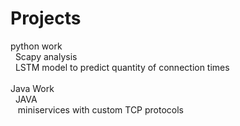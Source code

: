 # Projects
python work</br>
&nbsp; Scapy analysis</br>
&nbsp; LSTM model to predict quantity of connection times
</br>
</br>
Java Work</br>
&nbsp; JAVA </br>
&nbsp;&nbsp; miniservices with custom TCP protocols
